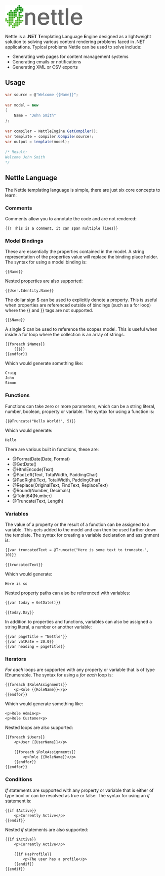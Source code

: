 ![Alt text](Logo.png "Nettle")

Nettle is a .**NET** **T**emplating **L**anguage **E**ngine designed as a lightweight solution to solving various content rendering problems faced in .NET applications. Typical problems Nettle can be used to solve include:

- Generating web pages for content management systems
- Generating emails or notifications
- Generating XML or CSV exports

## Usage

```c#
var source = @"Welcome {{Name}}";

var model = new
{
    Name = "John Smith"
};

var compiler = NettleEngine.GetCompiler();
var template = compiler.Compile(source);
var output = template(model);

/* Result:
Welcome John Smith
*/
```

## Nettle Language
The Nettle templating language is simple, there are just six core concepts to learn:

### Comments
Comments allow you to annotate the code and are not rendered:

```
{{! This is a comment, it can span multiple lines}}
```

### Model Bindings
These are essentially the properties contained in the model. A string representation of the properties value will replace the binding place holder. The syntax for using a model binding is:

```
{{Name}}
```

Nested properties are also supported:

```
{{User.Identity.Name}}
```

The dollar sign $ can be used to explicitly denote a property. This is useful when properties are referenced outside of bindings (such as a for loop) where the {{ and }} tags are not supported. 

```
{{$Name}}
```

A single $ can be used to reference the scopes model. This is useful when inside a for loop where the collection is an array of strings.

```
{{foreach $Names}}
	{{$}}
{{endfor}}
```

Which would generate something like:

```
Craig
John
Simon
```

### Functions

Functions can take zero or more parameters, which can be a string literal, number, boolean, property or variable. The syntax for using a function is:

```
{{@Truncate("Hello World!", 5)}}
```

Which would generate:

```
Hello
```

There are various built in functions, these are:

- @FormatDate(Date, Format)
- @GetDate()
- @HtmlEncode(Text)
- @PadLeft(Text, TotalWidth, PaddingChar)
- @PadRight(Text, TotalWidth, PaddingChar)
- @Replace(OriginalText, FindText, ReplaceText)
- @Round(Number, Decimals)
- @ToInt64(Number)
- @Truncate(Text, Length)

### Variables

The value of a property or the result of a function can be assigned to a variable. This gets added to the model and can then be used further down the template. The syntax for creating a variable declaration and assignment is:

```
{{var truncatedText = @Truncate("Here is some text to truncate.", 10)}}

{{truncatedText}}
```

Which would generate:

```
Here is so
```

Nested property paths can also be referenced with variables:

```
{{var today = GetDate()}}

{{today.Day}}
```

In addition to properties and functions, variables can also be assigned a string literal, a number or another variable:

```
{{var pageTitle = "Nettle"}}
{{var vatRate = 20.0}}
{{var heading = pageTitle}}
```

### Iterators

_For each_ loops are supported with any property or variable that is of type IEnumerable. The syntax for using a _for each_ loop is:

```
{{foreach $RoleAssignments}}
	<p>Role {{RoleName}}</p>
{{endfor}}
```

Which would generate something like:

```
<p>Role Admin<p>
<p>Role Customer<p>
```

Nested loops are also supported:

```
{{foreach $Users}}
	<p>User {{UserName}}</p>

	{{foreach $RoleAssignments}}
		<p>Role {{RoleName}}</p>
	{{endfor}}
{{endfor}}
```

### Conditions

_If_ statements are supported with any property or variable that is either of type bool or can be resolved as true or false. The syntax for using an _if_ statement is:

```
{{if $Active}}
	<p>Currently Active</p>
{{endif}}
```

Nested _if_ statements are also supported:

```
{{if $Active}}
	<p>Currently Active</p>
	
	{{if HasProfile}}
		<p>The user has a profile</p>
	{{endif}}
{{endif}}
```
